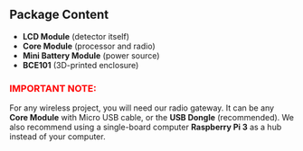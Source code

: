 ## Package Content

* **LCD Module** (detector itself)
* **Core Module** (processor and radio)
* **Mini Battery Module** (power source)
* **BCE101** (3D-printed enclosure)

### <span style="color: #ff0000;">IMPORTANT NOTE:</span>

For any wireless project, you will need our radio gateway. It can be any **Core Module** with Micro USB cable, or the **USB Dongle** (recommended). We also recommend using a single-board computer **Raspberry Pi 3** as a hub instead of your computer.
